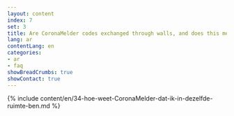 ```yaml
---
layout: content
index: 7
set: 3
title: Are CoronaMelder codes exchanged through walls, and does this mean I can get a notification? 
lang: ar
contentLang: en
categories:
- ar
- faq
showBreadCrumbs: true
showContact: true
---
```

{% include content/en/34-hoe-weet-CoronaMelder-dat-ik-in-dezelfde-ruimte-ben.md %}
